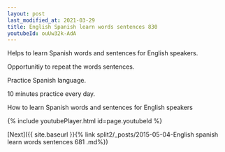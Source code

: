 ```yaml
---
layout: post
last_modified_at: 2021-03-29
title: English Spanish learn words sentences 830 
youtubeId: ouUw32k-AdA
---
```

 
 
Helps to learn Spanish words and sentences for English speakers.

Opportunitiy to repeat the words sentences. 

Practice Spanish language. 
 
10 minutes practice every day. 
 
How to learn Spanish words and sentences for English speakers 
 
{% include youtubePlayer.html id=page.youtubeId %}
 
 
[Next]({{ site.baseurl }}{% link  split2/_posts/2015-05-04-English spanish learn words sentences 681 .md%})
 
